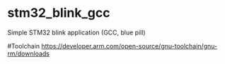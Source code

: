 # stm32_blink_gcc
Simple STM32 blink application (GCC, blue pill)


#Toolchain
https://developer.arm.com/open-source/gnu-toolchain/gnu-rm/downloads
